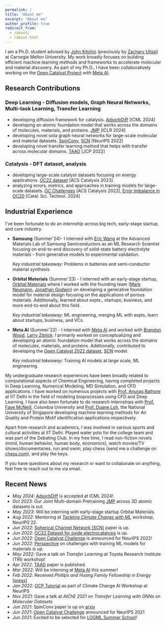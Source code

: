 ```yaml
---
permalink: /
title: "About me"
excerpt: "About me"
author_profile: true
redirect_from: 
  - /about/
  - /about.html
---
```


[comment]: <> (_<span style="color:red">New:</span>  I'm planning to graduate in Fall 2024 and looking for full-time opportunities. Reach out to me if you have any relevant positions!_)

I am a Ph.D. student advised by [John Kitchin](https://engineering.cmu.edu/directory/bios/kitchin-john.html) (previously by [Zachary Ulissi](https://ulissigroup.cheme.cmu.edu/bio/)) at Carnegie Mellon University. My work broadly focuses on building efficient machine learning methods and frameworks to accelerate molecular and material discovery. As part of my Ph.D., I have been collaboratively working on the [Open Catalyst Project](https://opencatalystproject.org/) with [Meta AI](https://ai.facebook.com/). 

## Research Contributions 

### Deep Learning - Diffusion models, Graph Neural Networks, Multi-task Learning, Transfer Learning 
- developing diffusion framework for catalysis. [AdsorbDiff](https://arxiv.org/abs/2405.03962) [ICML 2024]
- developing an atomic foundation model that works across the domains of molecules, materials, and proteins. [JMP](https://nima.sh/jmp/) [ICLR 2024]
- developing novel sota graph neural networks for large-scale molecular and material datasets. [SpinConv](https://arxiv.org/abs/2106.09575), [SCN](https://proceedings.neurips.cc/paper_files/paper/2022/hash/3501bea1ac61fedbaaff2f88e5fa9447-Abstract-Conference.html) [NeurIPS 2022]
- developing novel transfer learning method that helps with transfer across molecular domains. [TAAG](https://pubs.aip.org/aip/jcp/article/156/18/184702/2841241) [JCP 2022]

### Catalysis - DFT dataset, analysis
- developing large-scale catalyst datasets focusing on energy applications. [OC22 dataset](https://pubs.acs.org/doi/full/10.1021/acscatal.2c05426) [ACS Catalysis 2023].
- analyzing errors, metrics, and approaches in training models for large-scale datasets. [OC Challenges](https://pubs.acs.org/doi/full/10.1021/acscatal.2c02291) [ACS Catalysis 2022], [Error Imbalance in OC20](https://pubs.rsc.org/en/content/articlehtml/2024/cy/d4cy00615a) [Catal. Sci. Technol. 2024]

## Industrial Experience
I've been fortunate to do an _internship_ across big tech, early-stage startup, and core industry.
- **Samsung** (Summer'24)- I interned with [Eric Wang](https://www.linkedin.com/in/yan-eric-wang-68226124) at the Advanced Materials Lab of Samsung Semiconductors as an ML Research Scientist focusing on end-to-end discovery of solid-state battery electrolyte materials - from generative models to experimental validation.
  
   _Key industrial takeaway_: Problems in batteries and semi-conductor material synthesis
- **Orbital Materials** (Summer'23) - I interned with an early-stage startup, [Orbital Materials](https://orbitalmaterials.com/) where I worked with the founding team ([Mark Neumann](https://www.linkedin.com/in/mark-neumann-aa3388ab/?challengeId=AQFZXrjLLKFy8wAAAYpGlWSGVKyRmaeefyHNAUHeFwfQxApRNsBOXR6PqoF6GCyTRmGU_241baGpb1xSJmUBBF5O2xseCEYcfA&submissionId=bc09e7f9-842b-8017-d8e2-7b76bdf22b45&challengeSource=AgEqDdQJZNVZ0gAAAYpGlZpCX2gIjhlmyc-lp9n0OFJ66IAhV8u6IGzqYjhRUjk&challegeType=AgFVRamHX2pW4QAAAYpGlZpFJXCnZ2raYNnHDmknUowFxFo9PBNYG9M&memberId=AgFsiwykqFBfDwAAAYpGlZpJ09Gcgz9AAPhKOKWoaq9VQVM&recognizeDevice=AgEN7E6709ej6wAAAYpGlZpMojgPu1MYCZaXjV_QnRQ7n42Vbrp6), [Jonathan Godwin](https://uk.linkedin.com/in/jonathan-godwin-12907638?original_referer=https%3A%2F%2Fwww.google.com%2F)) on developing a generative foundation model for material design focusing on the applications of porous materials. Additionally, learned about expts., startups, business, and more end-to-end about this field.
  
  _Key industrial takeaway_: ML engineering, merging ML with expts, learn about startups, business, and VCs.
- **Meta AI** (Summer'22) - I interned with [Meta AI](https://ai.meta.com/) and worked with [Brandon Wood](https://www.linkedin.com/in/brandon-wood-b5732852), [Larry Zitnick](http://larryzitnick.org/). I primarily worked on conceptualizing and developing an atomic foundation model that works across the domains of molecules, materials, and proteins. Additionally, contributed to developing the [Open Catalyst 2022 dataset](https://pubs.acs.org/doi/abs/10.1021/acscatal.2c05426), [SCN](https://proceedings.neurips.cc/paper_files/paper/2022/hash/3501bea1ac61fedbaaff2f88e5fa9447-Abstract-Conference.html) model.
  
  _Key industrial takeaway_: Training AI models at large scale, ML engineering.

My undergraduate research experiences have been broadly related to computational aspects of Chemical Engineering, having completed projects in Deep Learning, Numerical Modeling, MD Simulation, and CFD applications. I have worked on numerous projects with [Prof. Anurag Rathore](http://biotechcmz.com/work-experience.html) at IIT Delhi in the field of modeling bioprocesses using CFD and Deep Learning. I have also been fortunate to do research internships with [Prof. Faye McNeill](http://mcneill-lab.org/v-faye-mcneill/), Columbia University and [Prof. Duane Loh](http://blog.nus.edu.sg/duaneloh/), the National University of Singapore developing machine learning methods for Air Quality and Protein Motif identification applications respectively.

Apart from research and academics, I was involved in various sports and cultural activities at IIT Delhi. Played water polo for the college team and was part of the Debating Club. In my free time, I read non-fiction novels (mind, human behavior, human body, economics), watch movies/TV shows/documentaries, run and swim, play chess (send me a challenge on [chess.com](https://www.chess.com/member/adeeshk)), and play the keys. 

If you have questions about my research or want to collaborate on anything, feel free to reach out to me via email.

## Recent News
- *May 2024*: [AdsorbDiff](https://arxiv.org/abs/2405.03962) is accepted at ICML 2024!
- *Oct 2023*: Our Joint Multi-domain Pretraining [JMP](https://arxiv.org/abs/2310.16802) across 3D atomic datasets is out.
- *May 2023*: Will be interning with early-stage startup Orbital Materials.
- *Aug 2022*: Mentoring at [*Tackling Climate Change with ML*](https://www.climatechange.ai/events/neurips2022) workshop, NeurIPS'22. 
- *Jun 2022*: [Spherical Channel Network (SCN)](https://arxiv.org/pdf/2206.14331.pdf) paper is up.
- *Jun 2022*: [OC22 Dataset for oxide electrocatalysis](https://arxiv.org/pdf/2206.08917.pdf) is up.
- *Jun 2022*: [Open Catalyst Challenge](https://opencatalystproject.org/challenge.html) is announced for NeurIPS 2022!
- *Jun 2022*: [Perspective](https://arxiv.org/pdf/2206.02005.pdf) on challenges with training ML models for materials is up. 
- *May 2022*: Gave a talk on *Transfer Learning* at Toyota Research Institute (TRI) workshop!
- *Apr 2022*: [TAAG](https://aip.scitation.org/doi/abs/10.1063/5.0088019) paper is published. 
- *Mar 2022*: Will be interning at [Meta AI](https://ai.facebook.com/research/impact/open-catalyst?utm_source=twitter&utm_medium=organic_social&utm_campaign=impact&utm_content=open-catalyst_people) this summer!
- *Feb 2022*: Received *Phillips and Huang Family Fellowship in Energy* [[press](https://www.cheme.engineering.cmu.edu/news/2022/02/03-presidential-and-graduate-fellowships.html)] 
- *Jan 2022*: [OCP Tutorial](https://colab.research.google.com/drive/1oGZcrakB4Pbj8Xq74lSvcRDUHw9L-Dh5?usp=sharing) as part of Climate Change AI Workshop at NeurIPS 
- *Nov 2021*: Gave a talk at *AIChE 2021* on *Transfer Learning with GNNs on Molecular Datasets*
- *Jun 2021*: SpinConv paper is up on [arxiv](https://arxiv.org/pdf/2106.09575v1.pdf) 
- *Jun 2021*: [Open Catalyst Challenge](https://opencatalystproject.org/challenge.html) announced for NeurIPS 2021 
- *Jun 2021*: Excited to be selected for [LOGML Summer School](https://www.logml.ai/)! 


